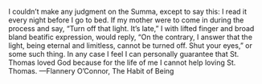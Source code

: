 I couldn’t make any judgment on the Summa, except to say this: I read it every night before I go to
bed. If my mother were to come in during the process and say, “Turn off that light. It’s late,” I with
lifted finger and broad bland beatific expression, would reply, “On the contrary, I answer that the
light, being eternal and limitless, cannot be turned off. Shut your eyes,” or some such thing. In any
case I feel I can personally guarantee that St. Thomas loved God because for the life of me I cannot
help loving St. Thomas.
—Flannery O’Connor, The Habit of Being
